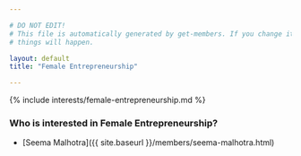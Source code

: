 ```yaml
---

# DO NOT EDIT!
# This file is automatically generated by get-members. If you change it, bad
# things will happen.

layout: default
title: "Female Entrepreneurship"

---
```


{% include interests/female-entrepreneurship.md %}

### Who is interested in Female Entrepreneurship?


* [Seema Malhotra]({{ site.baseurl }}/members/seema-malhotra.html)
